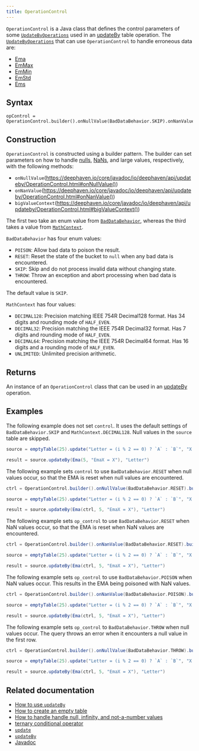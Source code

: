```yaml
---
title: OperationControl
---
```


`OperationControl` is a Java class that defines the control parameters of some [`UpdateByOperations`](./updateBy.md#parameters) used in an [updateBy](./updateBy.md) table operation. The [`UpdateByOperations`](./updateBy.md#parameters) that can use `OperationControl` to handle erroneous data are:

- [Ema](./ema.md)
- [EmMax](./em-max.md)
- [EmMin](./em-min.md)
- [EmStd](./em-std.md)
- [Ems](./ems.md)

## Syntax

```
opControl = OperationControl.builder().onNullValue(BadDataBehavior.SKIP).onNanValue(BadDataBehavior.SKIP).bigValueContext(MathContext.DECIMAL128).build()
```

## Construction

`OperationControl` is constructed using a builder pattern. The builder can set parameters on how to handle [nulls](../../query-language/types/nulls.md), [NaNs](../../query-language/types/NaNs.md), and large values, respectively, with the following methods:

- `onNullValue`(https://deephaven.io/core/javadoc/io/deephaven/api/updateby/OperationControl.html#onNullValue())
- `onNanValue`(https://deephaven.io/core/javadoc/io/deephaven/api/updateby/OperationControl.html#onNanValue())
- `bigValueContext`(https://deephaven.io/core/javadoc/io/deephaven/api/updateby/OperationControl.html#bigValueContext())

The first two take an enum value from [`BadDataBehavior`](/core/javadoc/io/deephaven/api/updateby/BadDataBehavior.html), whereas the third takes a value from [`MathContext`](https://docs.oracle.com/en/java/javase/11/docs/api/java.base/java/math/MathContext.html).

`BadDataBehavior` has four enum values:

- `POISON`: Allow bad data to poison the result.
- `RESET`: Reset the state of the bucket to `null` when any bad data is encountered.
- `SKIP`: Skip and do not process invalid data without changing state.
- `THROW`: Throw an exception and abort processing when bad data is encountered.

The default value is `SKIP`.

`MathContext` has four values:

- `DECIMAL128`: Precision matching IEEE 754R Decimal128 format. Has 34 digits and rounding mode of `HALF_EVEN`.
- `DECIMAL32`: Precision matching the IEEE 754R Decimal32 format. Has 7 digits and rounding mode of `HALF_EVEN`.
- `DECIMAL64`: Precision matching the IEEE 754R Decimal64 format. Has 16 digits and a rounding mode of `HALF_EVEN`.
- `UNLIMITED`: Unlimited precision arithmetic.

## Returns

An instance of an `OperationControl` class that can be used in an [updateBy](./updateBy.md) operation.

## Examples

The following example does not set `control`. It uses the default settings of `BadDataBehavior.SKIP` and `MathContext.DECIMAL128`. Null values in the `source` table are skipped.

```groovy order=source,result
source = emptyTable(25).update("Letter = (i % 2 == 0) ? `A` : `B`", "X = (i % 5 == 0) ? NULL_INT : randomInt(0, 100)")

result = source.updateBy(Ema(5, "EmaX = X"), "Letter")
```

The following example sets `control` to use `BadDataBehavior.RESET` when null values occur, so that the EMA is reset when null values are encountered.

```groovy order=source,result
ctrl = OperationControl.builder().onNullValue(BadDataBehavior.RESET).build()

source = emptyTable(25).update("Letter = (i % 2 == 0) ? `A` : `B`", "X = (i % 5 == 0) ? NULL_INT : randomInt(0, 100)")

result = source.updateBy(Ema(ctrl, 5, "EmaX = X"), "Letter")
```

The following example sets `op_control` to use `BadDataBehavior.RESET` when NaN values occur, so that the EMA is reset when NaN values are encountered.

```groovy order=source,result
ctrl = OperationControl.builder().onNanValue(BadDataBehavior.RESET).build()

source = emptyTable(25).update("Letter = (i % 2 == 0) ? `A` : `B`", "X = (i % 5 == 0) ? (0/0) : randomInt(0, 100)")

result = source.updateBy(Ema(ctrl, 5, "EmaX = X"), "Letter")
```

The following example sets `op_control` to use `BadDataBehavior.POISON` when NaN values occur. This results in the EMA being poisoned with NaN values.

```groovy order=source,result
ctrl = OperationControl.builder().onNanValue(BadDataBehavior.POISON).build()

source = emptyTable(25).update("Letter = (i % 2 == 0) ? `A` : `B`", "X = (i % 5 == 0) ? (0/0) : randomInt(0, 100)")

result = source.updateBy(Ema(ctrl, 5, "EmaX = X"), "Letter")
```

The following example sets `op_control` to `BadDataBehavior.THROW` when null values occur. The query throws an error when it encounters a null value in the first row.

```groovy should-fail
ctrl = OperationControl.builder().onNullValue(BadDataBehavior.THROW).build()

source = emptyTable(25).update("Letter = (i % 2 == 0) ? `A` : `B`", "X = (i % 5 == 0) ? NULL_INT : randomInt(0, 100)")

result = source.updateBy(Ema(ctrl, 5, "EmaX = X"), "Letter")
```

## Related documentation

- [How to use `updateBy`](../../../how-to-guides/use-update-by.md)
- [How to create an empty table](../../../how-to-guides/new-and-empty-table.md#emptytable)
- [How to handle handle null, infinity, and not-a-number values](../../../how-to-guides/null-inf-nan.md)
- [ternary conditional operator](../../../how-to-guides/ternary-if-how-to.md)
- [`update`](../select/update.md)
- [`updateBy`](./updateBy.md)
- [Javadoc](/core/javadoc/io/deephaven/api/updateby/OperationControl.html)
